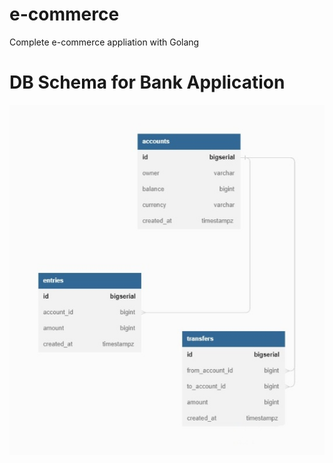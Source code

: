 # e-commerce
Complete e-commerce appliation with Golang

# DB Schema for Bank Application
<img src="img/image.jpg" width:200 height:200></img>
